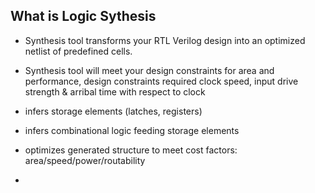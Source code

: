 ## What is Logic Sythesis

- Synthesis tool transforms your RTL Verilog design into an optimized netlist of predefined cells.
- Synthesis tool will meet your design constraints for area and performance, 
design constraints required clock speed, input drive strength & arribal time with respect to clock
 

- infers storage elements (latches, registers)
- infers combinational logic feeding storage elements
- optimizes generated structure to meet cost factors: area/speed/power/routability
- 